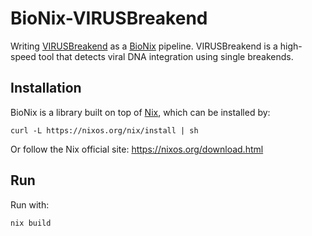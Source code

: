 # BioNix-VIRUSBreakend

Writing [VIRUSBreakend](https://github.com/PapenfussLab/gridss/blob/master/VIRUSBreakend_Readme.md) as a [BioNix](https://github.com/PapenfussLab/bionix) pipeline. VIRUSBreakend is a high-speed tool that detects viral DNA integration using single breakends.


## Installation

BioNix is a library built on top of [Nix](http://nixos.org/nix), which can be installed by:
```{sh}
curl -L https://nixos.org/nix/install | sh
```
Or follow the Nix official site: https://nixos.org/download.html 

## Run

Run with:
```{sh}
nix build
```
